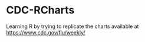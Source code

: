# CDC-RCharts
Learning R by trying to replicate the charts available at https://www.cdc.gov/flu/weekly/
